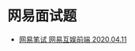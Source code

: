 # 网易面试题

- [网易笔试 网易互娱前端 2020.04.11](https://www.nowcoder.com/discuss/405867?type=all&order=time&pos=&page=1&channel=666&source_id=search_all)
